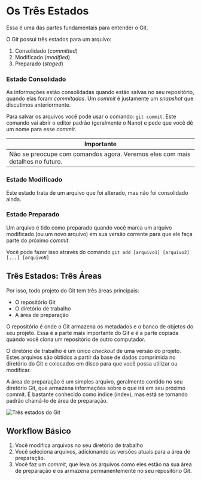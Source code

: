 # Os Três Estados
Essa é uma das partes fundamentais para entender o Git.

O Git possui três estados para um arquivo:
1. Consolidado (*committed*)
2. Modificado (*modified*)
3. Preparado (*staged*)


### Estado Consolidado

As informações estão consolidadas quando estão salvas no seu repositório, quando elas foram *commitadas*. Um *commit* é justamente um *snapshot* que discutimos anteriormente.

Para salvar os arquivos você pode usar o comando: `git commit`. Este comando vai abrir o editor padrão (geralmente o Nano) e pede que você dê um nome para esse *commit*.

|**Importante**|
|--------------|
|Não se preocupe com comandos agora. Veremos eles com mais detalhes no futuro.|

### Estado Modificado
Este estado trata de um arquivo que foi alterado, mas não foi consolidado ainda.

### Estado Preparado
Um arquivo é tido como preparado quando você marca um arquivo modificado (ou um novo arquivo) em sua versão corrente para que ele faça parte do próximo *commit*.

Você pode fazer isso através do comando `git add [arquivo1] [arquivo2] [...] [arquivoN]`

## Três Estados: Três Áreas
Por isso, todo projeto do Git tem três áreas principais:
* O repositório Git
* O diretório de trabalho
* A área de preparação

O repositório é onde o Git armazena os metadados e o banco de objetos do seu projeto. Essa é a parte mais importante do Git e é a parte copiada quando você clona um repositório de outro computador.

O diretório de trabalho é um único *checkout* de uma versão do projeto. Estes arquivos são obtidos a partir da base de dados comprimida no diretório do Git e colocados em disco para que você possa utilizar ou modificar.

A área de preparação é um simples arquivo, geralmente contido no seu diretório Git, que armazena informações sobre o que irá em seu próximo commit. É bastante conhecido como índice (index), mas está se tornando padrão chamá-lo de área de preparação.

![Três estados do Git](https://git-scm.com/figures/18333fig0106-tn.png)

## Workflow Básico
1. Você modifica arquivos no seu diretório de trabalho
2. Você seleciona arquivos, adicionando as versões atuais para a área de preparação.
3. Você faz um *commit*, que leva os arquivos como eles estão na sua área de preparação e os armazena permanentemente no seu repositório Git.